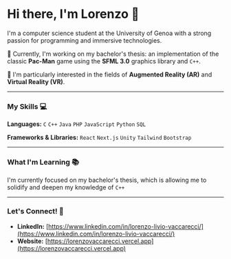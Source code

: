 # Hi there, I'm Lorenzo 👋

I'm a computer science student at the University of Genoa with a strong passion for programming and immersive technologies.

🌱 Currently, I'm working on my bachelor's thesis: an implementation of the classic **Pac-Man** game using the **SFML 3.0** graphics library and `C++`.

🔭 I'm particularly interested in the fields of **Augmented Reality (AR)** and **Virtual Reality (VR)**.

---

### My Skills 💻

**Languages:**
`C` `C++` `Java` `PHP` `JavaScript` `Python` `SQL`

**Frameworks & Libraries:**
`React` `Next.js` `Unity` `Tailwind` `Bootstrap`

---

### What I'm Learning 📚

I'm currently focused on my bachelor's thesis, which is allowing me to solidify and deepen my knowledge of `C++`

---

### Let's Connect! 🤝

* **LinkedIn:** [https://www.linkedin.com/in/lorenzo-livio-vaccarecci/](https://www.linkedin.com/in/lorenzo-livio-vaccarecci/)
* **Website:** [https://lorenzovaccarecci.vercel.app](https://lorenzovaccarecci.vercel.app)
<!--
**GekkeijuITA/GekkeijuITA** is a ✨ _special_ ✨ repository because its `README.md` (this file) appears on your GitHub profile.

Here are some ideas to get you started:

- 🔭 I’m currently working on ...
- 🌱 I’m currently learning ...
- 👯 I’m looking to collaborate on ...
- 🤔 I’m looking for help with ...
- 💬 Ask me about ...
- 📫 How to reach me: ...
- 😄 Pronouns: ...
- ⚡ Fun fact: ...
-->
